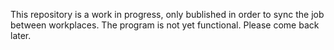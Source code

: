This repository is a work in progress, only bublished in order to sync the job between workplaces. The program is not yet functional. Please come back later.
